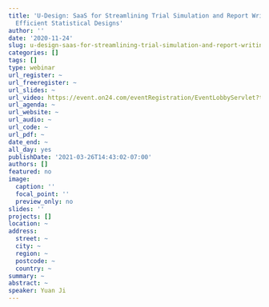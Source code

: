 ```yaml
---
title: 'U-Design: SaaS for Streamlining Trial Simulation and Report Writing Using
  Efficient Statistical Designs'
author: ''
date: '2020-11-24'
slug: u-design-saas-for-streamlining-trial-simulation-and-report-writing-using-efficient-statistical-designs
categories: []
tags: []
type: webinar
url_register: ~
url_freeregister: ~
url_slides: ~
url_video: https://event.on24.com/eventRegistration/EventLobbyServlet?target=reg20.jsp&mode=login&eventid=2844765&sessionid=1&key=BEA2FCE0CCF6FF4352C5F17FFEABDB92&regTag=&V2=false&sourcepage=register
url_agenda: ~
url_website: ~
url_audio: ~
url_code: ~
url_pdf: ~
date_end: ~
all_day: yes
publishDate: '2021-03-26T14:43:02-07:00'
authors: []
featured: no
image:
  caption: ''
  focal_point: ''
  preview_only: no
slides: ''
projects: []
location: ~
address:
  street: ~
  city: ~
  region: ~
  postcode: ~
  country: ~
summary: ~
abstract: ~
speaker: Yuan Ji
---
```

<!--more-->
